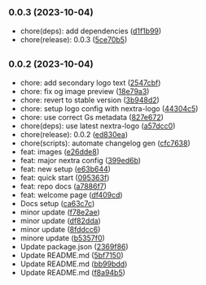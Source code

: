 ## <small>0.0.3 (2023-10-04)</small>

* chore(deps): add dependencies ([d1f1b99](https://github.com/GitsecureHQ/gitsecure-docs/commit/d1f1b99))
* chore(release): 0.0.3 ([5ce70b5](https://github.com/GitsecureHQ/gitsecure-docs/commit/5ce70b5))



## <small>0.0.2 (2023-10-04)</small>

* chore: add secondary logo text ([2547cbf](https://github.com/GitsecureHQ/gitsecure-docs/commit/2547cbf))
* chore: fix og image preview ([18e79a3](https://github.com/GitsecureHQ/gitsecure-docs/commit/18e79a3))
* chore: revert to stable version ([3b948d2](https://github.com/GitsecureHQ/gitsecure-docs/commit/3b948d2))
* chore: setup logo config with nextra-logo ([44304c5](https://github.com/GitsecureHQ/gitsecure-docs/commit/44304c5))
* chore: use correct Gs  metadata ([827e672](https://github.com/GitsecureHQ/gitsecure-docs/commit/827e672))
* chore(deps): use latest nextra-logo ([a57dcc0](https://github.com/GitsecureHQ/gitsecure-docs/commit/a57dcc0))
* chore(release): 0.0.2 ([ed830ea](https://github.com/GitsecureHQ/gitsecure-docs/commit/ed830ea))
* chore(scripts): automate changelog gen ([cfc7638](https://github.com/GitsecureHQ/gitsecure-docs/commit/cfc7638))
* feat: images ([e26dde8](https://github.com/GitsecureHQ/gitsecure-docs/commit/e26dde8))
* feat: major nextra config ([399ed6b](https://github.com/GitsecureHQ/gitsecure-docs/commit/399ed6b))
* feat: new setup ([e63b644](https://github.com/GitsecureHQ/gitsecure-docs/commit/e63b644))
* feat: quick start ([095363f](https://github.com/GitsecureHQ/gitsecure-docs/commit/095363f))
* feat: repo docs ([a7886f7](https://github.com/GitsecureHQ/gitsecure-docs/commit/a7886f7))
* feat: welcome page ([df409cd](https://github.com/GitsecureHQ/gitsecure-docs/commit/df409cd))
* Docs setup ([ca63c7c](https://github.com/GitsecureHQ/gitsecure-docs/commit/ca63c7c))
* minor update ([f78e2ae](https://github.com/GitsecureHQ/gitsecure-docs/commit/f78e2ae))
* minor update ([df82dda](https://github.com/GitsecureHQ/gitsecure-docs/commit/df82dda))
* minor update ([8fddcc6](https://github.com/GitsecureHQ/gitsecure-docs/commit/8fddcc6))
* minore update ([b5357f0](https://github.com/GitsecureHQ/gitsecure-docs/commit/b5357f0))
* Update package.json ([2369f86](https://github.com/GitsecureHQ/gitsecure-docs/commit/2369f86))
* Update README.md ([5bf7150](https://github.com/GitsecureHQ/gitsecure-docs/commit/5bf7150))
* Update README.md ([bb99bdd](https://github.com/GitsecureHQ/gitsecure-docs/commit/bb99bdd))
* Update README.md ([f8a94b5](https://github.com/GitsecureHQ/gitsecure-docs/commit/f8a94b5))



